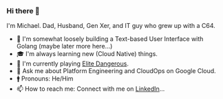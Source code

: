 ### Hi there 👋

I'm Michael. Dad, Husband, Gen Xer, and IT guy who grew up with a C64.

- 👷 I'm somewhat loosely building a Text-based User Interface with Golang (maybe later more here...) 
- 🎓 I'm always learning new (Cloud Native) things.
- 🚀 I'm currently playing [Elite Dangerous](https://www.elitedangerous.com/).
- 💬 Ask me about Platform Engineering and CloudOps on Google Cloud.
- 🚹 Pronouns: He/Him
- 📫 How to reach me: Connect with me on [LinkedIn](https://www.linkedin.com/in/m5lk3n/)...

<!--
**m5lk3n/m5lk3n** is a ✨ _special_ ✨ repository because its `README.md` (this file) appears on your GitHub profile.

Here are some ideas to get you started:

- 🔭 I’m currently working on ...
- 🌱 I’m currently learning ...
- 👯 I’m looking to collaborate on ...
- 🤔 I’m looking for help with ...
- 💬 Ask me about ...
- 📫 How to reach me: ...
- 😄 Pronouns: ...
- ⚡ Fun fact: ...
-->
